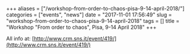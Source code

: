 +++
aliases = ["/workshop-from-order-to-chaos-pisa-9-14-april-2018/"]
categories = ["events", "news"]
date = "2017-11-01 17:56:49"
slug = "workshop-from-order-to-chaos-pisa-9-14-april-2018"
tags = []
title = "Workshop \"From order to chaos\", Pisa, 9-14 April 2018"
+++

All info at: [http://www.crm.sns.it/event/419/](http://www.crm.sns.it/event/419/)
